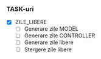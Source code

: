 ### TASK-uri
- [x] ZILE_LIBERE
    - [ ] Generare zile MODEL
    - [ ] Generare zile CONTROLLER
    - [ ] Generare zile libere
    - [ ] Stergere zile libere